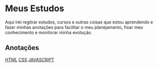 # Meus Estudos

Aqui irei regitrar estudos, cursos e outras coisas que estou aprendendo e fazer minhas anotações para facilitar o meu planejamento, fixar meu conhecimento e monitorar minha evolução.

## Anotações

[HTML](/anota%C3%A7%C3%B5es/Html.md)
[CSS](/anota%C3%A7%C3%B5es/Css.md)
[JAVASCRIPT](/anota%C3%A7%C3%B5es/javaScript.md)

